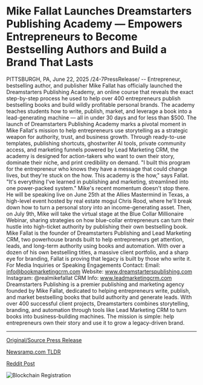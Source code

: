 # Mike Fallat Launches Dreamstarters Publishing Academy — Empowers Entrepreneurs to Become Bestselling Authors and Build a Brand That Lasts

PITTSBURGH, PA, June 22, 2025 /24-7PressRelease/ -- Entrepreneur, bestselling author, and publisher Mike Fallat has officially launched the Dreamstarters Publishing Academy, an online course that reveals the exact step-by-step process he used to help over 400 entrepreneurs publish bestselling books and build wildly profitable personal brands. The academy teaches students how to write, publish, market, and leverage a book into a lead-generating machine — all in under 30 days and for less than $500.  The launch of Dreamstarters Publishing Academy marks a pivotal moment in Mike Fallat's mission to help entrepreneurs use storytelling as a strategic weapon for authority, trust, and business growth. Through ready-to-use templates, publishing shortcuts, ghostwriter AI tools, private community access, and marketing funnels powered by Lead Marketing CRM, the academy is designed for action-takers who want to own their story, dominate their niche, and print credibility on demand.  "I built this program for the entrepreneur who knows they have a message that could change lives, but they're stuck on the how. This academy is the how," says Fallat. "It's everything I've learned in publishing and marketing, streamlined into one power-packed system."  Mike's recent momentum doesn't stop there. He will be speaking live on June 25th at the Allies Mastermind in Texas, a high-level event hosted by real estate mogul Chris Rood, where he'll break down how to turn a personal story into an income-generating asset. Then, on July 9th, Mike will take the virtual stage at the Blue Collar Millionaire Webinar, sharing strategies on how blue-collar entrepreneurs can turn their hustle into high-ticket authority by publishing their own bestselling book.  Mike Fallat is the founder of Dreamstarters Publishing and Lead Marketing CRM, two powerhouse brands built to help entrepreneurs get attention, leads, and long-term authority using books and automation. With over a dozen of his own bestselling titles, a massive client portfolio, and a sharp eye for branding, Fallat is proving that legacy is built by those who write it.  For Media Inquiries or Speaking Engagements Contact: Email: info@bookmarketingcrm.com Website: www.dreamstarterspublishing.com Instagram: @realmikefallat CRM Info: www.leadmarketingcrm.com  Dreamstarters Publishing is a premier publishing and marketing agency founded by Mike Fallat, dedicated to helping entrepreneurs write, publish, and market bestselling books that build authority and generate leads. With over 400 successful client projects, Dreamstarters combines storytelling, branding, and automation through tools like Lead Marketing CRM to turn books into business-building machines. The mission is simple: help entrepreneurs own their story and use it to grow a legacy-driven brand. 

---

[Original/Source Press Release](https://www.24-7pressrelease.com/press-release/524106/mike-fallat-launches-dreamstarters-publishing-academy-empowers-entrepreneurs-to-become-bestselling-authors-and-build-a-brand-that-lasts)
                    

[Newsramp.com TLDR](https://newsramp.com/curated-news/mike-fallat-launches-dreamstarters-publishing-academy-to-empower-entrepreneurs/16d1a528232d1d87fa320933fa52f1b7) 

 



[Reddit Post](https://www.reddit.com/r/MarketingNewsramp/comments/1lhi19r/mike_fallat_launches_dreamstarters_publishing/) 



![Blockchain Registration](https://cdn.newsramp.app/24-7PressRelease/qrcode/256/22/isle6xVo.webp)